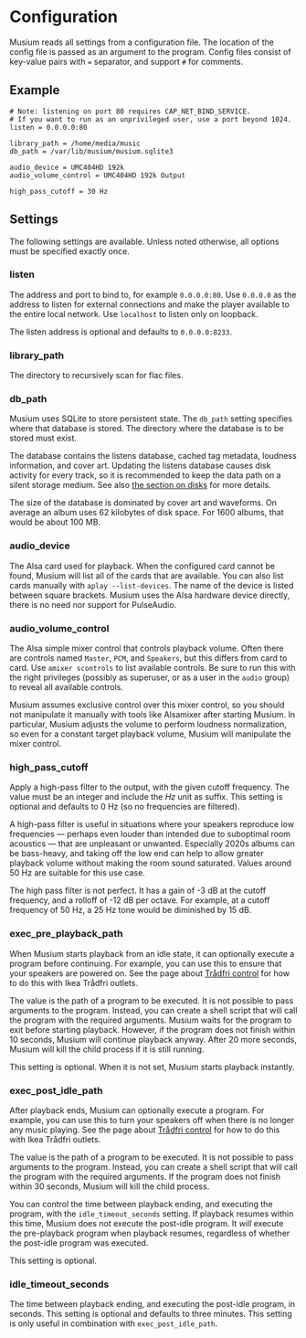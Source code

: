 # Configuration

Musium reads all settings from a configuration file. The location of the config
file is passed as an argument to the program. Config files consist of key-value
pairs with `=` separator, and support `#` for comments.

## Example

    # Note: listening on port 80 requires CAP_NET_BIND_SERVICE.
    # If you want to run as an unprivileged user, use a port beyond 1024.
    listen = 0.0.0.0:80

    library_path = /home/media/music
    db_path = /var/lib/musium/musium.sqlite3

    audio_device = UMC404HD 192k
    audio_volume_control = UMC404HD 192k Output

    high_pass_cutoff = 30 Hz

## Settings

The following settings are available. Unless noted otherwise, all options must
be specified exactly once.

### listen

The address and port to bind to, for example `0.0.0.0:80`. Use `0.0.0.0` as the
address to listen for external connections and make the player available to the
entire local network. Use `localhost` to listen only on loopback.

The listen address is optional and defaults to `0.0.0.0:8233`.

### library_path

The directory to recursively scan for flac files.

### db_path

Musium uses SQLite to store persistent state. The `db_path` setting specifies
where that database is stored. The directory where the database is to be stored
must exist.

The database contains the listens database, cached tag metadata, loudness
information, and cover art. Updating the listens database causes disk activity
for every track, so it is recommended to keep the data path on a silent storage
medium. See also [the section on disks](disks.md) for more details.

The size of the database is dominated by cover art and waveforms. On average an
album uses 62 kilobytes of disk space. For 1600 albums, that would be about 100
MB.

### audio_device

The <abbr>Alsa</abbr> card used for playback. When the configured card cannot
be found, Musium will list all of the cards that are available. You can also
list cards manually with `aplay --list-devices`. The name of the device is
listed between square brackets. Musium uses the <abbr>Alsa</abbr> hardware
device directly, there is no need nor support for PulseAudio.

### audio_volume_control

The <abbr>Alsa</abbr> simple mixer control that controls playback volume. Often
there are controls named `Master`, `PCM`, and `Speakers`, but this differs from
card to card. Use `amixer scontrols` to list available controls. Be sure to run
this with the right privileges (possibly as superuser, or as a user in the
`audio` group) to reveal all available controls.

Musium assumes exclusive control over this mixer control, so you should not
manipulate it manually with tools like Alsamixer after starting Musium. In
particular, Musium adjusts the volume to perform loudness normalization, so even
for a constant target playback volume, Musium will manipulate the mixer control.

### high_pass_cutoff

Apply a high-pass filter to the output, with the given cutoff frequency. The
value must be an integer and include the _Hz_ unit as suffix. This setting is
optional and defaults to 0&nbsp;Hz (so no frequencies are filtered).

A high-pass filter is useful in situations where your speakers reproduce low
frequencies — perhaps even louder than intended due to suboptimal room
acoustics — that are unpleasant or unwanted. Especially 2020s albums can be
bass-heavy, and taking off the low end can help to allow greater playback volume
without making the room sound saturated. Values around 50&nbsp;Hz are suitable
for this use case.

The high pass filter is not perfect. It has a gain of -3&nbsp;dB at the cutoff
frequency, and a rolloff of -12&nbsp;dB per octave. For example, at a cutoff
frequency of 50&nbsp;Hz, a 25&nbsp;Hz tone would be diminished by 15&nbsp;dB.

### exec_pre_playback_path

When Musium starts playback from an idle state, it can optionally execute a
program before continuing. For example, you can use this to ensure that your
speakers are powered on. See the page about [Trådfri control](tradfri.md) for
how to do this with Ikea Trådfri outlets.

The value is the path of a program to be executed. It is not possible to pass
arguments to the program. Instead, you can create a shell script that will call
the program with the required arguments. Musium waits for the program to exit
before starting playback. However, if the program does not finish within 10
seconds, Musium will continue playback anyway. After 20 more seconds, Musium
will kill the child process if it is still running.

This setting is optional. When it is not set, Musium starts playback instantly.

### exec_post_idle_path

After playback ends, Musium can optionally execute a program. For example, you
can use this to turn your speakers off when there is no longer any music
playing. See the page about [Trådfri control](tradfri.md) for how to do this
with Ikea Trådfri outlets.

The value is the path of a program to be executed. It is not possible to pass
arguments to the program. Instead, you can create a shell script that will call
the program with the required arguments. If the program does not finish within
30 seconds, Musium will kill the child process.

You can control the time between playback ending, and executing the program,
with the `idle_timeout_seconds` setting. If playback resumes within this time,
Musium does not execute the post-idle program. It _will_ execute the
pre-playback program when playback resumes, regardless of whether the post-idle
program was executed.

This setting is optional.

### idle_timeout_seconds

The time between playback ending, and executing the post-idle program, in
seconds. This setting is optional and defaults to three minutes. This setting
is only useful in combination with `exec_post_idle_path`.

